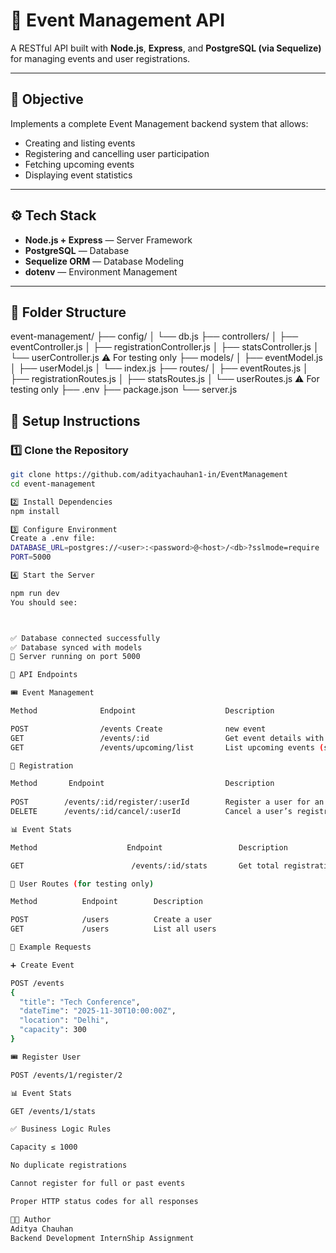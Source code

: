 # 🎉 Event Management API

A RESTful API built with **Node.js**, **Express**, and **PostgreSQL (via Sequelize)** for managing events and user registrations.

---

## 🚀 Objective
Implements a complete Event Management backend system that allows:
- Creating and listing events  
- Registering and cancelling user participation  
- Fetching upcoming events  
- Displaying event statistics  

---

## ⚙️ Tech Stack
- **Node.js + Express** — Server Framework  
- **PostgreSQL** — Database  
- **Sequelize ORM** — Database Modeling  
- **dotenv** — Environment Management  

---

## 📂 Folder Structure
event-management/
├── config/
│ └── db.js
├── controllers/
│ ├── eventController.js
│ ├── registrationController.js
│ ├── statsController.js
│ └── userController.js ⚠️ For testing only
├── models/
│ ├── eventModel.js
│ ├── userModel.js
│ └── index.js
├── routes/
│ ├── eventRoutes.js
│ ├── registrationRoutes.js
│ ├── statsRoutes.js
│ └── userRoutes.js ⚠️ For testing only
├── .env
├── package.json
└── server.js



## 🧠 Setup Instructions

### 1️⃣ Clone the Repository

```bash
git clone https://github.com/adityachauhan1-in/EventManagement
cd event-management

2️⃣ Install Dependencies
npm install

3️⃣ Configure Environment
Create a .env file:
DATABASE_URL=postgres://<user>:<password>@<host>/<db>?sslmode=require
PORT=5000

4️⃣ Start the Server

npm run dev
You should see:



✅ Database connected successfully
✅ Database synced with models
🚀 Server running on port 5000

🧩 API Endpoints

🎟️ Event Management

Method	            Endpoint	                Description

POST	            /events	Create              new event
GET	                /events/:id	                Get event details with registered users
GET	                /events/upcoming/list	    List upcoming events (sorted by date, then location)

👥 Registration

Method       Endpoint	                        Description
	   
POST	    /events/:id/register/:userId	    Register a user for an event
DELETE	    /events/:id/cancel/:userId	        Cancel a user’s registration

📊 Event Stats

Method	                  Endpoint	               Description

GET	                       /events/:id/stats	   Get total registrations, remaining capacity, and usage percentage

🧪 User Routes (for testing only)

Method	        Endpoint	    Description

POST	        /users	        Create a user
GET	            /users	        List all users

🧮 Example Requests

➕ Create Event

POST /events
{
  "title": "Tech Conference",
  "dateTime": "2025-11-30T10:00:00Z",
  "location": "Delhi",
  "capacity": 300
}

🎟️ Register User

POST /events/1/register/2

📊 Event Stats

GET /events/1/stats

✅ Business Logic Rules

Capacity ≤ 1000

No duplicate registrations

Cannot register for full or past events

Proper HTTP status codes for all responses

👨‍💻 Author
Aditya Chauhan
Backend Development InternShip Assignment
